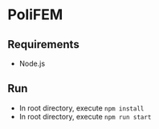 # PoliFEM
## Requirements
- Node.js

## Run
- In root directory, execute `npm install`
- In root directory, execute `npm run start`
